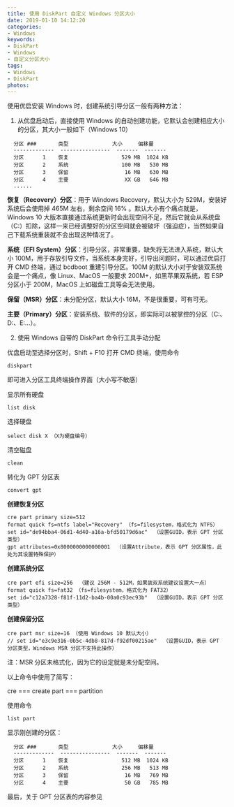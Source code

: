 ```yaml
---
title: 使用 DiskPart 自定义 Windows 分区大小
date: 2019-01-10 14:12:20
categories:
- Windows
keywords:
- DiskPart
- Windows
- 自定义分区大小
tags:
- Windows
- DiskPart
photos:
---
```


使用优启安装 Windows 时，创建系统引导分区一般有两种方法：

1. 从优盘启动后，直接使用 Windows 的自动创建功能，它默认会创建相应大小的分区，其大小一般如下（Windows 10）

```
  分区 ###       类型              大小     偏移量
  -------------  ----------------  -------  -------
  分区      1    恢复                 529 MB  1024 KB
  分区      2    系统                 100 MB   530 MB
  分区      3    保留                  16 MB   630 MB
  分区      4    主要                  XX GB   646 MB
  ......
```

**恢复（Recovery）分区**：用于 Windows Recovery，默认大小为 529M，安装好系统后会使用掉 465M 左右，剩余空间 16% 。默认大小有个痛点就是，Windows 10 大版本直接通过系统更新时会出现空间不足，然后它就会从系统盘（C:）扣除，这样一来已经调整好的分区空间就会被破坏（强迫症），当然如果自己下载系统重装就不会出现这种情况了。

**系统（EFI System）分区**：引导分区，非常重要，缺失将无法进入系统，默认大小 100M，用于存放引导文件，当系统本身完好，引导出问题时，可以通过优启打开 CMD 终端，通过 bcdboot 重建引导分区。100M 的默认大小对于安装双系统会是一个痛点，像 Linux、MacOS 一般要求 200M+，如黑苹果双系统，若 ESP 分区小于 200M，MacOS 上如磁盘工具等会无法使用。

**保留（MSR）分区**：未分配分区，默认大小 16M，不是很重要，可有可无。

**主要（Primary）分区**：安装系统、软件的分区，即实际可以被掌控的分区（C:、D:、E:...）。

2. 使用 Windows 自带的 DiskPart 命令行工具手动分配

优盘启动至选择分区时，Shift + F10 打开 CMD 终端，使用命令

```
diskpart
```
即可进入分区工具终端操作界面（大小写不敏感）

显示所有硬盘

```
list disk
```

选择硬盘

```
select disk X （X为硬盘编号）
```

清空磁盘

```
clean
```

转化为 GPT 分区表

```
convert gpt
```

**创建恢复分区**

```
cre part primary size=512
format quick fs=ntfs label="Recovery" （fs=filesystem，格式化为 NTFS）
set id="de94bba4-06d1-4d40-a16a-bfd50179d6ac"  （设置GUID，表示 GPT 分区类型）
gpt attributes=0x8000000000000001  （设置Attribute，表示 GPT 分区属性，此处为其设置特殊保护）
```

**创建系统分区**

```
cre part efi size=256  （建议 256M - 512M，如果装双系统建议设置大一点）
format quick fs=fat32 （fs=filesystem，格式化为 FAT32）
set id="c12a7328-f81f-11d2-ba4b-00a0c93ec93b"  （设置GUID，表示 GPT 分区类型）
```

**创建保留分区**

```
cre part msr size=16 （使用 Windows 10 默认大小）
// set id="e3c9e316-0b5c-4db8-817d-f92df00215ae"  （设置GUID，表示 GPT 分区类型，Windows MSR 分区不支持此操作）
```

注：MSR 分区未格式化，因为它的设定就是未分配空间。

以上命令中使用了简写：

cre === create
part === partition

使用命令

```
list part
```
显示刚创建的分区：

```
  分区 ###       类型              大小     偏移量
  -------------  ----------------  -------  -------
  分区      1    恢复                 512 MB  1024 KB
  分区      2    系统                 256 MB   513 MB
  分区      3    保留                  16 MB   769 MB
  分区      4    主要                  50 GB   785 MB
```

最后，关于 GPT 分区表的内容参见
